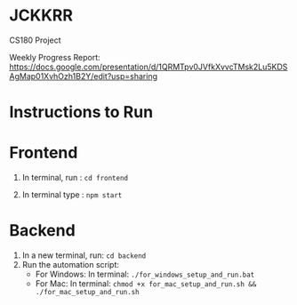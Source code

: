 # JCKKRR

CS180 Project

Weekly Progress Report: https://docs.google.com/presentation/d/1QRMTpv0JVfkXvvcTMsk2Lu5KDSAgMap01XvhOzh1B2Y/edit?usp=sharing


# Instructions to Run

# Frontend

1. In terminal, run : `cd frontend`

2. In terminal type : `npm start`

# Backend

1. In a new terminal, run: `cd backend`
2. Run the automation script:
   - For Windows: In terminal: `./for_windows_setup_and_run.bat`
   - For Mac: In terminal: `chmod +x for_mac_setup_and_run.sh && ./for_mac_setup_and_run.sh`

